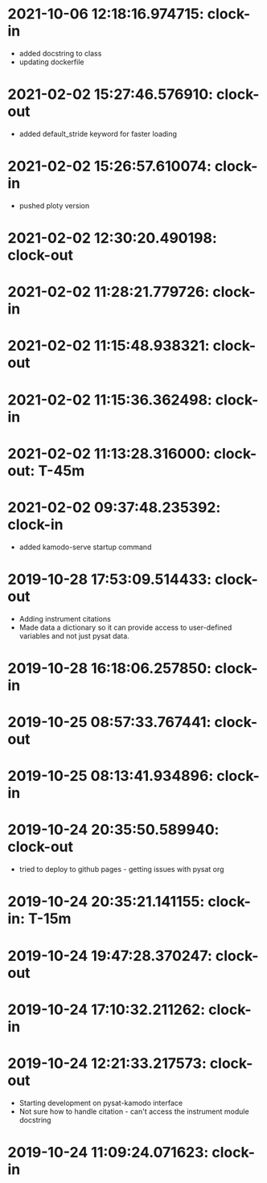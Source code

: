 
# 2021-10-06 12:18:16.974715: clock-in

* added docstring to class
* updating dockerfile
# 2021-02-02 15:27:46.576910: clock-out

* added default_stride keyword for faster loading

# 2021-02-02 15:26:57.610074: clock-in

* pushed ploty version

# 2021-02-02 12:30:20.490198: clock-out


# 2021-02-02 11:28:21.779726: clock-in

# 2021-02-02 11:15:48.938321: clock-out


# 2021-02-02 11:15:36.362498: clock-in

# 2021-02-02 11:13:28.316000: clock-out: T-45m 


# 2021-02-02 09:37:48.235392: clock-in

* added kamodo-serve startup command

# 2019-10-28 17:53:09.514433: clock-out
* Adding instrument citations
* Made data a dictionary so it can provide access to user-defined variables and not just pysat data.

# 2019-10-28 16:18:06.257850: clock-in

# 2019-10-25 08:57:33.767441: clock-out

# 2019-10-25 08:13:41.934896: clock-in

# 2019-10-24 20:35:50.589940: clock-out
* tried to deploy to github pages - getting issues with pysat org

# 2019-10-24 20:35:21.141155: clock-in: T-15m

# 2019-10-24 19:47:28.370247: clock-out

# 2019-10-24 17:10:32.211262: clock-in

# 2019-10-24 12:21:33.217573: clock-out
* Starting development on pysat-kamodo interface
* Not sure how to handle citation - can't access the instrument module docstring

# 2019-10-24 11:09:24.071623: clock-in

